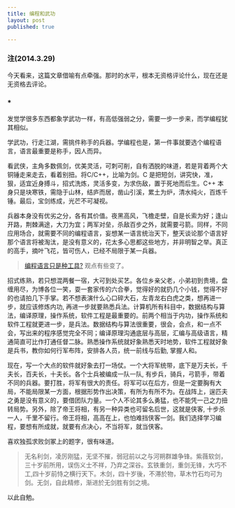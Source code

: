 ```yaml
---
title: 编程和武功
layout: post
published: true

---
```

### 注(2014.3.29)
今天看来，这篇文章借喻有点牵强。那时的水平，根本无资格评论什么，现在还是无资格去评论。

### *
发觉学很多东西都象学武功一样，有高低强弱之分，需要一步一步来，而学编程犹其相似。

学武功，行走江湖，需挑件称手的兵器。学编程也是，第一件事就要选个编程语言，语言最重要是称手，因人而异。

看武侠，主角多数佩剑，优美灵活，可刺可削，自有洒脱的味道，若是背着两个大铜锤走来走去，看着别扭。将C/C++，比喻为剑。C 是把短剑，讲究快，准，狠，适宜近身搏斗，招式洗炼，灵活多变，为求伤敌，置于死地而后生。C++ 本身只是块寒铁，需隐于山林，结庐而居，凿山引溪，累土为炉，清水纯火，百炼千锤。最后，宝剑练成，光芒不可凝视。

兵器本身没有优劣之分，各有其价值。夜黑高风，飞檐走壁，自是长索为好；逢山开路，荆棘满途，大刀为宜；两军对垒，杀敌百步之外，就需要弓箭。同样，不同应用场合，就需要不同的编程语言，妄想某一语言统治天下，整天谈论那个语言好那个语言将被淘汰，是没有意义的，花太多心思都这些地方，并非明智之举。真正的高手，摘叶飞花，皆可伤人，已经不局限于某一兵器。

> [编程语言只是种工具?](/2011/06/06/programming-language-tool.html) 观点有些变了。

招式练熟，若只想混两餐一宿，大可到处买艺。各位乡亲父老，小弟初到贵境，盘缠用尽，为博各位一笑，耍一套家传的六合拳，觉得好的就扔几个小钱，觉得不好的也请拍几下手掌。若不想表演什么心口碎大石，左青龙右白虎之类，想再进一步，就应该修炼内功, 再进一步就要熟悉兵法。计算机所有科目中，数据结构与算法，编译原理，操作系统，软件工程是最重要的。前两个相当于内功，操作系统和软件工程就更进一步，是兵法。数据结构与算法很重要，很会，会点，和一点不会，写出来的程序感觉完全不同；编译原理沟通底层与高层，汇编与高级语言，精通简直可比作打通任督二脉。熟悉操作系统就好象熟悉天时地势，软件工程就好象是兵书，教你如何行军布阵，安排各人员，统一前线与后勤, 掌握人和。

现在，写一个大点的软件就好象去打一场仗。一个大将军统带，底下是万夫长，千夫长，百夫长，十夫长。各个士兵被编成一队一队, 有步兵，骑兵，弓箭手，带着不同的兵器。要打胜，将军有很大的责任。将军可以在后方，但是一定要胸有大局，不能局限某一方面，根据形势作出决策，有所为有所不为。在战阵上，逞匹夫之勇是没有意义的，要借团队力量。一个人不论其多么勇猛，也不能凭一己之力扭转局势。另外，除了帝王将相，有另一种异类也可留名后世，这就是侠客, 十步杀一人，千里不留行。帝王将相，高高在上，也怕难挡侠客一剑。我们选择学习编程，要想有所成就，就要有点决心，不当将军，就当侠客。

喜欢独孤求败剑冢上的题字，很有味道。

> 无名利剑，凌厉刚猛，无坚不摧，弱冠前以之与河朔群雄争锋。紫薇软剑，三十岁前所用，误伤义士不祥，乃弃之深谷。玄铁重剑，重剑无锋，大巧不工,四十岁前恃之横行天下。木剑，四十岁後，不滞於物，草木竹石均可为剑。无剑，自此精修，渐进於无剑胜有剑之境。

以此自勉。